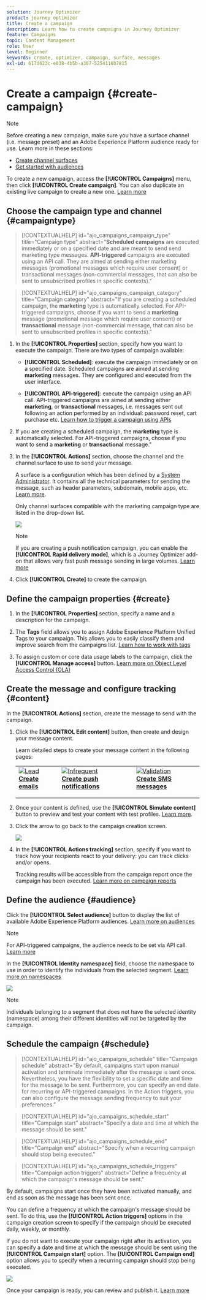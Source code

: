 ```yaml
---
solution: Journey Optimizer
product: journey optimizer
title: Create a campaign
description: Learn how to create campaigns in Journey Optimizer
feature: Campaigns
topic: Content Management
role: User
level: Beginner
keywords: create, optimizer, campaign, surface, messages
exl-id: 617d623c-e038-4b5b-a367-5254116b7815
---
```

# Create a campaign {#create-campaign}

>[!NOTE]
>
>Before creating a new campaign, make sure you have a surface channel (i.e. message preset) and an Adobe Experience Platform audience ready for use. Learn more in these sections:
>
>* [Create channel surfaces](../configuration/channel-surfaces.md) 
>* [Get started with audiences](../audience/about-audiences.md)

To create a new campaign, access the **[!UICONTROL Campaigns]** menu, then click **[!UICONTROL Create campaign]**. You can also duplicate an existing live campaign to create a new one. [Learn more](modify-stop-campaign.md#duplicate)

## Choose the campaign type and channel {#campaigntype}

>[!CONTEXTUALHELP]
>id="ajo_campaigns_campaign_type"
>title="Campaign type"
>abstract="**Scheduled campaigns** are executed immediately or on a specified date and are meant to send send marketing type messages. **API-triggered** campaigns are executed using an API call. They are aimed at sending either marketing messages (promotional messages which require user consent) or transactional messages (non-commercial messages, that can also be sent to unsubscribed profiles in specific contexts)."

>[!CONTEXTUALHELP]
>id="ajo_campaigns_campaign_category"
>title="Campaign category"
>abstract="If you are creating a scheduled campaign, the **marketing** type is automatically selected. For API-triggered campaigns, choose if you want to send a **marketing** message (promotional message which require user consent) or **transactional** message (non-commercial message, that can also be sent to unsubscribed profiles in specific contexts)."

1. In the **[!UICONTROL Properties]** section, specify how you want to execute the campaign. There are two types of campaign available:

    * **[!UICONTROL Scheduled]**: execute the campaign immediately or on a specified date. Scheduled campaigns are aimed at sending **marketing** messages. They are configured and executed from the user interface.

    * **[!UICONTROL API-triggered]**: execute the campaign using an API call. API-triggered campaigns are aimed at sending either **marketing**, or **transactional** messages, i.e. messages sent out following an action performed by an individual: password reset, cart purchase etc. [Learn how to trigger a campaign using APIs](api-triggered-campaigns.md)

1. If you are creating a scheduled campaign, the **marketing** type is automatically selected. For API-triggered campaigns, choose if you want to send a **marketing** or **transactional** message."

1. In the **[!UICONTROL Actions]** section, choose the channel and the channel surface to use to send your message.

    A surface is a configuration which has been defined by a [System Administrator](../start/path/administrator.md). It contains all the technical parameters for sending the message, such as header parameters, subdomain, mobile apps, etc. [Learn more](../configuration/channel-surfaces.md).

    Only channel surfaces compatible with the marketing campaign type are listed in the drop-down list.

    ![](assets/create-campaign-action.png)

    >[!NOTE]
    >
    >If you are creating a push notification campaign, you can enable the **[!UICONTROL Rapid delivery mode]**, which is a Journey Optimizer add-on that allows very fast push message sending in large volumes. [Learn more](../push/create-push.md#rapid-delivery)

1. Click **[!UICONTROL Create]** to create the campaign.

## Define the campaign properties {#create}

1. In the **[!UICONTROL Properties]** section, specify a name and a description for the campaign.

    <!--To test the content of your message, toggle the **[!UICONTROL Content experiment]** option on. This allows you to test multiple variables of a delivery on populations samples, in order to define which treatment has the biggest impact on the targeted population.[Learn more about content experiment](../campaigns/content-experiment.md).-->

1. The **Tags** field allows you to assign Adobe Experience Platform Unified Tags to your campaign. This allows you to easily classify them and improve search from the campaigns list. [Learn how to work with tags](../start/search-filter-categorize.md#tags) 

1. To assign custom or core data usage labels to the campaign, click the **[!UICONTROL Manage access]** button. [Learn more on Object Level Access Control (OLA)](../administration/object-based-access.md)
    
## Create the message and configure tracking {#content}

In the **[!UICONTROL Actions]** section, create the message to send with the campaign. 

1. Click the **[!UICONTROL Edit content]** button, then create and design your message content.

    Learn detailed steps to create your message content in the following pages:

    <table style="table-layout:fixed">
    <tr style="border: 0;">
    <td>
    <a href="../email/create-email.md">
    <img alt="Lead" src="../assets/do-not-localize/email.jpg">
    </a>
    <div><a href="../email/create-email.md"><strong>Create emails</strong>
    </div>
    <p>
    </td>
    <td>
    <a href="../push/create-push.md">
      <img alt="Infrequent" src="../assets/do-not-localize/push.jpg">
    </a>
    <div>
    <a href="../push/create-push.md"><strong>Create push notifications</strong></a>
    </div>
    <p>
    </td>
    <td>
    <a href="../sms/create-sms.md">
      <img alt="Validation" src="../assets/do-not-localize/sms.jpg">
    </a>
    <div>
    <a href="../sms/create-sms.md"><strong>Create SMS messages</strong></a>
    </div>
    <p>
    </td>
    </tr>
    </table>

1. Once your content is defined, use the **[!UICONTROL Simulate content]** button to preview and test your content with test profiles. [Learn more](../content-management/preview-test.md).

1. Click the arrow to go back to the campaign creation screen.

    ![](assets/create-campaign-design.png)

1. In the **[!UICONTROL Actions tracking]** section, specify if you want to track how your recipients react to your delivery: you can track clicks and/or opens.
        
    Tracking results will be accessible from the campaign report once the campaign has been executed. [Learn more on campaign reports](../reports/campaign-global-report.md)

## Define the audience {#audience}

Click the **[!UICONTROL Select audience]** button to display the list of available Adobe Experience Platform audiences. [Learn more on audiences](../audience/about-audiences.md)

>[!NOTE]
>
>For API-triggered campaigns, the audience needs to be set via API call. [Learn more](api-triggered-campaigns.md)

In the **[!UICONTROL Identity namespace]** field, choose the namespace to use in order to identify the individuals from the selected segment. [Learn more on namespaces](../event/about-creating.md#select-the-namespace)

![](assets/create-campaign-namespace.png)

>[!NOTE]
>
>Individuals belonging to a segment that does not have the selected identity (namespace) among their different identities will not be targeted by the campaign.

<!--If you are are creating an API-triggered campaign, the **[!UICONTROL cURL request]** section allows you to retrieve the **[!UICONTROL Campaign ID]** to use in the API call. [Learn more](api-triggered-campaigns.md)-->

## Schedule the campaign {#schedule}

>[!CONTEXTUALHELP]
>id="ajo_campaigns_schedule"
>title="Campaign schedule"
>abstract="By default, campaigns start upon manual activation and terminate immediately after the message is sent once. Nevertheless, you have the flexibility to set a specific date and time for the message to be sent. Furthermore, you can specify an end date for recurring or API-triggered campaigns. In the Action triggers, you can also configure the message sending frequency to suit your preferences."

>[!CONTEXTUALHELP]
>id="ajo_campaigns_schedule_start"
>title="Campaign start"
>abstract="Specify a date and time at which the message should be sent."

>[!CONTEXTUALHELP]
>id="ajo_campaigns_schedule_end"
>title="Campaign end"
>abstract="Specify when a recurring campaign should stop being executed."

>[!CONTEXTUALHELP]
>id="ajo_campaigns_schedule_triggers"
>title="Campaign action triggers"
>abstract="Define a frequency at which the campaign's message should be sent."

By default, campaigns start once they have been activated manually, and end as soon as the message has been sent once.

You can define a frequency at which the campaign's message should be sent. To do this, use the **[!UICONTROL Action triggers]** options in the campaign creation screen to specify if the campaign should be executed daily, weekly, or monthly.

If you do not want to execute your campaign right after its activation, you can specify a date and time at which the message should be sent using the **[!UICONTROL Campaign start]** option. The **[!UICONTROL Campaign end]** option allows you to specify when a recurring campaign should stop being executed.

![](assets/create-campaign-schedule.png)

Once your campaign is ready, you can review and publish it. [Learn more](review-activate-campaign.md)
